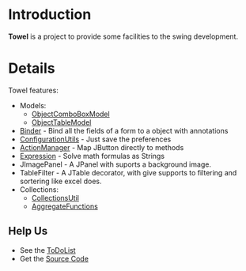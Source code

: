 # Introduction #

**Towel** is a project to provide some facilities to the swing development.


# Details #

Towel features:
  * Models:
    * [ObjectComboBoxModel](ObjectComboBoxModel.md)
    * [ObjectTableModel](ObjectTableModel.md)
  * [Binder](Binder.md) - Bind all the fields of a form to a object with annotations
  * [ConfigurationUtils](ConfigurationUtils.md) - Just save the preferences
  * [ActionManager](ActionManager.md) - Map JButton directly to methods
  * [Expression](Expression.md) - Solve math formulas as Strings
  * JImagePanel - A JPanel with suports a background image.
  * TableFilter - A JTable decorator, with give supports to filtering and sortering like excel does.
  * Collections:
    * [CollectionsUtil](CollectionsUtil.md)
    * [AggregateFunctions](AggregateFunctions.md)

## Help Us ##
  * See the [ToDoList](ToDoList.md)
  * Get the [Source Code](http://code.google.com/p/towel/source/checkout)